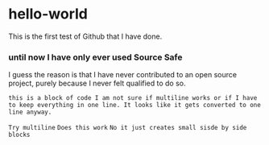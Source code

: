 # hello-world
This is the first test of Github that I have done.

### until now I have only ever used Source Safe
I guess the reason is that I have never contributed to an open source project, purely because I never felt qualified to do so.

`this is a block of code
I am not sure if multiline works or if
I have to keep everything in one line. It looks like it gets converted to one line anyway.`

`Try multiline`
`Does this work`
`No it just creates small sisde by side blocks`
